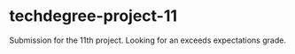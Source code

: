 # techdegree-project-11
Submission for the 11th project. Looking for an exceeds expectations grade.

